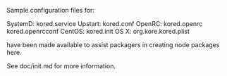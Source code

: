 Sample configuration files for:

SystemD: kored.service
Upstart: kored.conf
OpenRC:  kored.openrc
         kored.openrcconf
CentOS:  kored.init
OS X:    org.kore.kored.plist

have been made available to assist packagers in creating node packages here.

See doc/init.md for more information.
